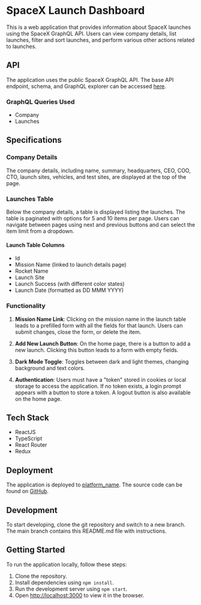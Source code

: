 # SpaceX Launch Dashboard

This is a web application that provides information about SpaceX launches using the SpaceX GraphQL API. Users can view company details, list launches, filter and sort launches, and perform various other actions related to launches.

## API

The application uses the public SpaceX GraphQL API. The base API endpoint, schema, and GraphQL explorer can be accessed [here](https://api.spacex.land/graphql/).

### GraphQL Queries Used

- Company
- Launches

## Specifications

### Company Details

The company details, including name, summary, headquarters, CEO, COO, CTO, launch sites, vehicles, and test sites, are displayed at the top of the page.

### Launches Table

Below the company details, a table is displayed listing the launches. The table is paginated with options for 5 and 10 items per page. Users can navigate between pages using next and previous buttons and can select the item limit from a dropdown.

#### Launch Table Columns

- Id
- Mission Name (linked to launch details page)
- Rocket Name
- Launch Site
- Launch Success (with different color states)
- Launch Date (formatted as DD MMM YYYY)

### Functionality

1. **Mission Name Link**: Clicking on the mission name in the launch table leads to a prefilled form with all the fields for that launch. Users can submit changes, close the form, or delete the item.

2. **Add New Launch Button**: On the home page, there is a button to add a new launch. Clicking this button leads to a form with empty fields.

3. **Dark Mode Toggle**: Toggles between dark and light themes, changing background and text colors.

4. **Authentication**: Users must have a "token" stored in cookies or local storage to access the application. If no token exists, a login prompt appears with a button to store a token. A logout button is also available on the home page.

## Tech Stack

- ReactJS
- TypeScript
- React Router
- Redux

## Deployment

The application is deployed to [platform_name](#). The source code can be found on [GitHub](#).

## Development

To start developing, clone the git repository and switch to a new branch. The main branch contains this README.md file with instructions.

## Getting Started

To run the application locally, follow these steps:

1. Clone the repository.
2. Install dependencies using `npm install`.
3. Run the development server using `npm start`.
4. Open [http://localhost:3000](http://localhost:3000) to view it in the browser.